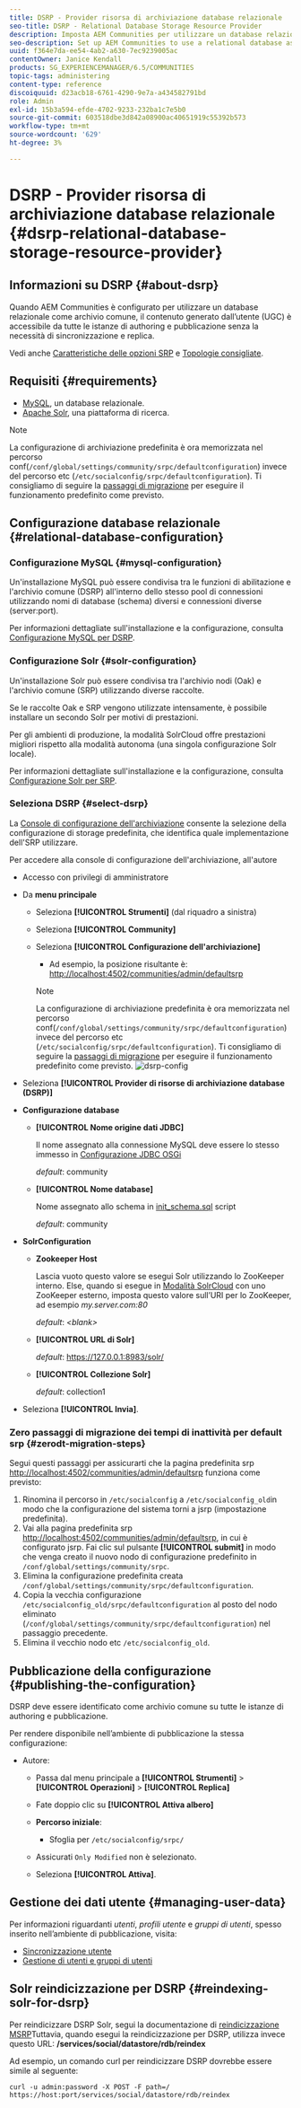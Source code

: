 ```yaml
---
title: DSRP - Provider risorsa di archiviazione database relazionale
seo-title: DSRP - Relational Database Storage Resource Provider
description: Imposta AEM Communities per utilizzare un database relazionale come archivio comune
seo-description: Set up AEM Communities to use a relational database as its common store
uuid: f364e7da-ee54-4ab2-a630-7ec9239005ac
contentOwner: Janice Kendall
products: SG_EXPERIENCEMANAGER/6.5/COMMUNITIES
topic-tags: administering
content-type: reference
discoiquuid: d23acb18-6761-4290-9e7a-a434582791bd
role: Admin
exl-id: 15b3a594-efde-4702-9233-232ba1c7e5b0
source-git-commit: 603518dbe3d842a08900ac40651919c55392b573
workflow-type: tm+mt
source-wordcount: '629'
ht-degree: 3%

---
```


# DSRP - Provider risorsa di archiviazione database relazionale {#dsrp-relational-database-storage-resource-provider}

## Informazioni su DSRP {#about-dsrp}

Quando AEM Communities è configurato per utilizzare un database relazionale come archivio comune, il contenuto generato dall’utente (UGC) è accessibile da tutte le istanze di authoring e pubblicazione senza la necessità di sincronizzazione e replica.

Vedi anche [Caratteristiche delle opzioni SRP](working-with-srp.md#characteristics-of-srp-options) e [Topologie consigliate](topologies.md).

## Requisiti  {#requirements}

* [MySQL](#mysql-configuration), un database relazionale.
* [Apache Solr](#solr-configuration), una piattaforma di ricerca.

>[!NOTE]
>
>La configurazione di archiviazione predefinita è ora memorizzata nel percorso conf(`/conf/global/settings/community/srpc/defaultconfiguration`) invece del percorso etc (`/etc/socialconfig/srpc/defaultconfiguration`). Ti consigliamo di seguire la [passaggi di migrazione](#zerodt-migration-steps) per eseguire il funzionamento predefinito come previsto.

## Configurazione database relazionale {#relational-database-configuration}

### Configurazione MySQL {#mysql-configuration}

Un&#39;installazione MySQL può essere condivisa tra le funzioni di abilitazione e l&#39;archivio comune (DSRP) all&#39;interno dello stesso pool di connessioni utilizzando nomi di database (schema) diversi e connessioni diverse (server:port).

Per informazioni dettagliate sull&#39;installazione e la configurazione, consulta [Configurazione MySQL per DSRP](dsrp-mysql.md).

### Configurazione Solr {#solr-configuration}

Un&#39;installazione Solr può essere condivisa tra l&#39;archivio nodi (Oak) e l&#39;archivio comune (SRP) utilizzando diverse raccolte.

Se le raccolte Oak e SRP vengono utilizzate intensamente, è possibile installare un secondo Solr per motivi di prestazioni.

Per gli ambienti di produzione, la modalità SolrCloud offre prestazioni migliori rispetto alla modalità autonoma (una singola configurazione Solr locale).

Per informazioni dettagliate sull&#39;installazione e la configurazione, consulta [Configurazione Solr per SRP](solr.md).

### Seleziona DSRP {#select-dsrp}

La [Console di configurazione dell&#39;archiviazione](srp-config.md) consente la selezione della configurazione di storage predefinita, che identifica quale implementazione dell&#39;SRP utilizzare.

Per accedere alla console di configurazione dell&#39;archiviazione, all&#39;autore

* Accesso con privilegi di amministratore
* Da **menu principale**

   * Seleziona **[!UICONTROL Strumenti]** (dal riquadro a sinistra)
   * Seleziona **[!UICONTROL Community]**
   * Seleziona **[!UICONTROL Configurazione dell&#39;archiviazione]**

      * Ad esempio, la posizione risultante è: [http://localhost:4502/communities/admin/defaultsrp](http://localhost:4502/communities/admin/defaultsrp)
      >[!NOTE]
      >
      >La configurazione di archiviazione predefinita è ora memorizzata nel percorso conf(`/conf/global/settings/community/srpc/defaultconfiguration`) invece del percorso etc (`/etc/socialconfig/srpc/defaultconfiguration`). Ti consigliamo di seguire la [passaggi di migrazione](#zerodt-migration-steps) per eseguire il funzionamento predefinito come previsto.
   ![dsrp-config](assets/dsrp-config.png)

* Seleziona **[!UICONTROL Provider di risorse di archiviazione database (DSRP)]**
* **Configurazione database**

   * **[!UICONTROL Nome origine dati JDBC]**

      Il nome assegnato alla connessione MySQL deve essere lo stesso immesso in [Configurazione JDBC OSGi](dsrp-mysql.md#configurejdbcconnections)

      *default*: community

   * **[!UICONTROL Nome database]**

      Nome assegnato allo schema in [init_schema.sql](dsrp-mysql.md#obtain-the-sql-script) script

      *default*: community

* **SolrConfiguration**

   * **[](https://cwiki.apache.org/confluence/display/solr/Using+ZooKeeper+to+Manage+Configuration+Files)Zookeeper Host**

      Lascia vuoto questo valore se esegui Solr utilizzando lo ZooKeeper interno. Else, quando si esegue in [Modalità SolrCloud](solr.md#solrcloud-mode) con uno ZooKeeper esterno, imposta questo valore sull’URI per lo ZooKeeper, ad esempio *my.server.com:80*

      *default*: *&lt;blank>*

   * **[!UICONTROL URL di Solr]**

      *default*: https://127.0.0.1:8983/solr/

   * **[!UICONTROL Collezione Solr]**

      *default*: collection1

* Seleziona **[!UICONTROL Invia]**.

### Zero passaggi di migrazione dei tempi di inattività per default srp {#zerodt-migration-steps}

Segui questi passaggi per assicurarti che la pagina predefinita srp [http://localhost:4502/communities/admin/defaultsrp](http://localhost:4502/communities/admin/defaultsrp) funziona come previsto:

1. Rinomina il percorso in `/etc/socialconfig` a `/etc/socialconfig_old`in modo che la configurazione del sistema torni a jsrp (impostazione predefinita).
1. Vai alla pagina predefinita srp [http://localhost:4502/communities/admin/defaultsrp](http://localhost:4502/communities/admin/defaultsrp), in cui è configurato jsrp. Fai clic sul pulsante **[!UICONTROL submit]** in modo che venga creato il nuovo nodo di configurazione predefinito in `/conf/global/settings/community/srpc`.
1. Elimina la configurazione predefinita creata `/conf/global/settings/community/srpc/defaultconfiguration`.
1. Copia la vecchia configurazione `/etc/socialconfig_old/srpc/defaultconfiguration` al posto del nodo eliminato (`/conf/global/settings/community/srpc/defaultconfiguration`) nel passaggio precedente.
1. Elimina il vecchio nodo etc `/etc/socialconfig_old`.

## Pubblicazione della configurazione {#publishing-the-configuration}

DSRP deve essere identificato come archivio comune su tutte le istanze di authoring e pubblicazione.

Per rendere disponibile nell’ambiente di pubblicazione la stessa configurazione:

* Autore:

   * Passa dal menu principale a **[!UICONTROL Strumenti]** > **[!UICONTROL Operazioni]** > **[!UICONTROL Replica]**
   * Fate doppio clic su **[!UICONTROL Attiva albero]**
   * **Percorso iniziale**:

      * Sfoglia per `/etc/socialconfig/srpc/`
   * Assicurati `Only Modified` non è selezionato.
   * Seleziona **[!UICONTROL Attiva]**.


## Gestione dei dati utente {#managing-user-data}

Per informazioni riguardanti *utenti*, *profili utente* e *gruppi di utenti*, spesso inserito nell’ambiente di pubblicazione, visita:

* [Sincronizzazione utente](sync.md)
* [Gestione di utenti e gruppi di utenti](users.md)

## Solr reindicizzazione per DSRP {#reindexing-solr-for-dsrp}

Per reindicizzare DSRP Solr, segui la documentazione di [reindicizzazione MSRP](msrp.md#msrp-reindex-tool)Tuttavia, quando esegui la reindicizzazione per DSRP, utilizza invece questo URL: **/services/social/datastore/rdb/reindex**

Ad esempio, un comando curl per reindicizzare DSRP dovrebbe essere simile al seguente:

```shell
curl -u admin:password -X POST -F path=/ https://host:port/services/social/datastore/rdb/reindex
```
